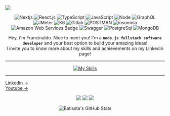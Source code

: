 ![](https://media.licdn.com/dms/image/v2/D4D16AQEipONCXXXrhQ/profile-displaybackgroundimage-shrink_350_1400/B4DZTbKn6kHYAg-/0/1738843783769?e=1748476800&v=beta&t=Cv028PFCt2RqxAShsWMb4T0vlwSAZGOvvRTxfbGe3u4)
<div align=center>
  
![Nextjs](https://img.shields.io/badge/Nextjs-000000?style=for-the-badge&logo=Nextdotjs)
![React.js](https://img.shields.io/badge/React-black?style=for-the-badge&logo=React&logoColor=blue)
![TypeScript](https://img.shields.io/badge/TypeScript-black?style=for-the-badge&logo=TypeScript&logoColor=blue)
![JavaScript](https://img.shields.io/badge/JavaScript-black?style=for-the-badge&logo=JavaScript&logoColor=yellow)
![Node](https://img.shields.io/badge/Node-000000?style=for-the-badge&logo=node.js)
![GraphQL](https://img.shields.io/badge/GraphQL-000000?style=for-the-badge&logo=GraphQL)
![JMeter](https://img.shields.io/badge/JMeter-000000?style=for-the-badge&logo=apacheJMeter)
![K6](https://img.shields.io/badge/K6-000000?style=for-the-badge&logo=K6)
![Gitlab](https://img.shields.io/badge/Gitlab-000000?style=for-the-badge&logo=gitlab)
![POSTMAN](https://img.shields.io/badge/POSTMAN-000000?style=for-the-badge&logo=postman)
![insomnia](https://img.shields.io/badge/insomnia-000000?style=for-the-badge&logo=insomnia)
![Amazon Web Services Badge](https://img.shields.io/badge/Amazon%20Web%20Services-000000?logo=amazonwebservices&logoColor=fff&style=for-the-badge)
![Swagger](https://img.shields.io/badge/Swagger-000000?style=for-the-badge&logo=swagger)
![PostgreSql](https://img.shields.io/badge/PostgreSql-000000?style=for-the-badge&logo=postgresql)
![MongoDB](https://img.shields.io/badge/Mongodb-000000?style=for-the-badge&logo=mongodb)


Hey, i'm Francinaldo. Nice to meet you! I'm a **`node.js fullstack software developer`** and your best option to build your amazing ideas!<br>
I invite you to know more about my skills and achievements on my Linkedin page!

---
  
[![My Skills](https://skillicons.dev/icons?i=nextjs,react,tailwind,ts,graphql,nodejs,express,docker,postgres,mysql,mongodb,aws,vite)](https://skillicons.dev)

---

</div>


[Linkedin ->](https://www.linkedin.com/in/francinaldobatista)<br>
[Youtube ->](https://youtube.com/@Francinaldob)<br>

<div align=center>
  
![](https://github-readme-stats.vercel.app/api?username=Batissta&theme=vue-dark&show_icons=true&hide_border=true&count_private=true)
![](https://github-readme-streak-stats.herokuapp.com/?user=Batissta&theme=vue-dark&hide_border=true)
![](https://github-readme-stats.vercel.app/api/top-langs/?username=Batissta&theme=vue-dark&show_icons=true&hide_border=true&layout=compact)

<img src="https://github-readme-stats.vercel.app/api/top-langs/?username=Batissta&theme=radical&show_icons=true&hide_border=true&layout=compact" alt="Batissta's GitHub Stats" />

</div>

